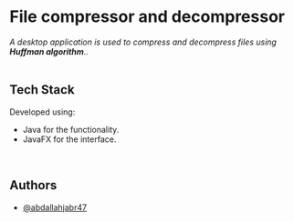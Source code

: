 # File compressor and decompressor


_A desktop application is used to compress and decompress files using <strong> Huffman algorithm</strong>.._
<br><br>


## Tech Stack

Developed using:
- Java for the functionality.
- JavaFX for the interface.

<br>

## Authors

- [@abdallahjabr47](https://www.github.com/abdallahjabr47)
